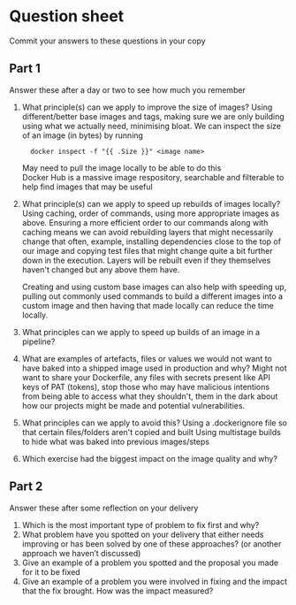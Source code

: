 # Question sheet

Commit your answers to these questions in your copy

## Part 1
Answer these after a day or two to see how much you remember

1. What principle(s) can we apply to improve the size of images?
    Using different/better base images and tags, making sure we are only building using what we actually need, 
    minimising bloat.
    We can inspect the size of an image (in bytes) by running 
    
    ```
      docker inspect -f "{{ .Size }}" <image name>
    ```
  
    May need to pull the image locally to be able to do this  
    Docker Hub is a massive image respository, searchable and filterable to help find images that may be useful

2. What principle(s) can we apply to speed up rebuilds of images locally?
    Using caching, order of commands, using more appropriate images as above.
    Ensuring a more efficient order to our commands along with caching means we can avoid rebuilding layers that might necessarily 
    change that often, example, installing dependencies close to the top of our image and copying test files that might change quite 
    a bit further down in the execution.
    Layers will be rebuilt even if they themselves haven't changed but any above them have.

    Creating and using custom base images can also help with speeding up, pulling out commonly used commands to build a different images
    into a custom image and then having that made locally can reduce the time locally.

3. What principles can we apply to speed up builds of an image in a pipeline?

4. What are examples of artefacts, files or values we would not want to have baked into a shipped image used in production and why?
    Might not want to share your Dockerfile, any files with secrets present like API keys of PAT (tokens), stop those who may have malicious
    intentions from being able to access what they shouldn't, them in the dark about how our projects might be made and potential vulnerabilities.

5. What principles can we apply to avoid this?
    Using a .dockerignore file so that certain files/folders aren't copied and built 
    Using multistage builds to hide what was baked into previous images/steps

6. Which exercise had the biggest impact on the image quality and why?

## Part 2
Answer these after some reflection on your delivery

1. Which is the most important type of problem to fix first and why?
2. What problem have you spotted on your delivery that either needs improving or has been solved by one of these approaches? (or another approach we haven’t discussed)
3. Give an example of a problem you spotted and the proposal you made for it to be fixed
4. Give an example of a problem you were involved in fixing and the impact that the fix brought. How was the impact measured?

